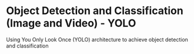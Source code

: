 # Object Detection and Classification (Image and Video) - YOLO
 Using You Only Look Once (YOLO) architecture to achieve object detection and classification
